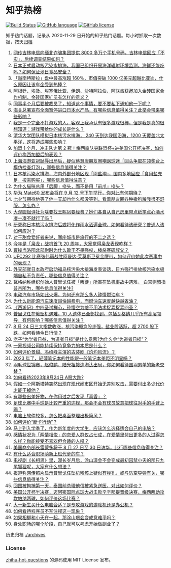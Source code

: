 # 知乎热榜
[![Build Status](https://github.com/ToWeLong/zhihu-hot-questions/workflows/CI/badge.svg)](https://github.com/ToWeLong/zhihu-hot-questions/actions)
[![GitHub language](https://img.shields.io/badge/language-golang-orange.svg)](https://golang.org/)
[![GitHub license](https://img.shields.io/github/license/ToWeLong/zhihu-hot-questions)](https://github.com/ToWeLong/zhihu-hot-questions/blob/main/LICENSE)

知乎热门话题，记录从 2020-11-29 日开始的知乎热门话题。每小时抓取一次数据，按天[归档](./archives)

<!-- BEGIN -->

1. [网传吉林电信向缅北诈骗集团提供 8000 多万个手机号码，吉林电信回应「不实」，后续调查结果如何？](https://www.zhihu.com/question/618757161)
1. [日本正式启动核污染水排海，我国已组织开展海洋辐射环境监测，海鲜还能吃吗？如何保证涉日食品安全？](https://www.zhihu.com/question/618895483)
1. [「越南特斯拉」盘中最高涨超 160%，市值突破 1000 亿美元超越比亚迪，什么原因让该车企受到热捧？](https://www.zhihu.com/question/618820131)
1. [阿根廷、埃及、埃塞俄比亚、伊朗、沙特阿拉伯、阿联酋获邀加入金砖国家合作机制，金砖国家扩员有怎样的意义？](https://www.zhihu.com/question/618935027)
1. [同事半个月后要被裁员了，知道这个事情，要不要私下通知他一下呢？](https://www.zhihu.com/question/617833484)
1. [海关总署宣布全面暂停进口日本水产品，有哪些信息值得关注？此举会带来哪些影响？](https://www.zhihu.com/question/618918210)
1. [我是一个完全不打游戏的人，客观上我承认有很多游戏很棒，但是我是真的很想知道：游戏带给你的成长是什么？](https://www.zhihu.com/question/618765536)
1. [清华大学团队模拟日本核污水排海， 240 天到达我国沿海，1200 天覆盖北太平洋，这将造成哪些影响？](https://www.zhihu.com/question/618706348)
1. [加盟 1 个月，冲击队史第 2 冠！梅西率队夺联盟杯+进美国公开杯决赛，如何评价梅西加盟后的表现？](https://www.zhihu.com/question/618904206)
1. [上海海港亚冠耻辱出局后，疑似蔡慧康朋友圈嘲讽球迷「回头争取在领奖台上模仿检查灯泡」，哪些信息值得关注？](https://www.zhihu.com/question/618899657)
1. [日本核污染水排海，海内外部分地区现「囤盐潮」，国内多地回应「食用盐充足，按需购买」，哪些信息值得注意？](https://www.zhihu.com/question/618941813)
1. [为什么猫咪总用「后脚」挠头，而不是用「前爪」挠头？](https://www.zhihu.com/question/616797931)
1. [华为 Mate60 发布会将在 9 月 12 号下午举行，你对此有何期待？](https://www.zhihu.com/question/618530681)
1. [七夕节期待地等了他一天却也什么都没等到，看着朋友圈各种撒狗粮我很不舒服，怎么办？](https://www.zhihu.com/question/614078693)
1. [大观园起诗社为啥要找王熙凤要经费？她们各自从自己房里带点纸笔点心酒水凑一凑不就行了吗？](https://www.zhihu.com/question/618239091)
1. [研究称日本核污水排海后或将化作雨水洒遍全球，如何看待该研究？普通人该如何应对？](https://www.zhihu.com/question/618907654)
1. [对于甜食爱好者来说，哪座城市是旅行的不二之选？](https://www.zhihu.com/question/618374741)
1. [今年是「枭龙」战机首飞 20 周年，大家觉得枭龙表现咋样？](https://www.zhihu.com/question/618738986)
1. [曹操当洛阳北部尉时为什么敢于不畏强权，棒杀蹇硕叔父？](https://www.zhihu.com/question/618738668)
1. [UFC292 比赛张伟丽战胜阿曼达·莱莫斯卫冕金腰带，如何评价她此次赛事中的表现？](https://www.zhihu.com/question/618250850)
1. [外交部就日本政府启动福岛核污染水排海发表谈话，日方强行排放核污染水极端自私不负责任，哪些信息值得关注？](https://www.zhihu.com/question/618912354)
1. [瓦格纳称组织创始人普里戈任被「叛徒」所害在坠机事故中遇难， 白宫则暗指普京所为，哪些信息值得关注?](https://www.zhihu.com/question/618879909)
1. [电动汽车市场如此火爆，为何还有那么多人钟情燃油车？](https://www.zhihu.com/question/615758154)
1. [为什么新能源汽车速度越快越费电，而燃油车速度越快越省油？](https://www.zhihu.com/question/617710323)
1. [《西游记》中四圣试禅心，孙悟空为啥不用法术捉弄捉弄四圣？](https://www.zhihu.com/question/617355200)
1. [普里戈任在俄坠机遇难，10 人遗体已全部找到，包括瓦格纳几乎所有高层领导，有何影响？哪些信息值得关注？](https://www.zhihu.com/question/618859857)
1. [8 月 24 日三大指数收涨，核污染概念股走强，盐业股活跃，超 2700 股下跌，如何看待今日行情？](https://www.zhihu.com/question/618891276)
1. [老子“为学者日益，为道者日损”是什么意思?为什么会“为道者日损”？](https://www.zhihu.com/question/614438771)
1. [一家视频公司能持续保持竞争力的本质是什么？](https://www.zhihu.com/question/618785500)
1. [如何评价景甜、冯绍峰主演的古装剧《灼灼风流》？](https://www.zhihu.com/question/618136648)
1. [2023 年了，轻薄笔记本的性能跟一般笔记本差距还明显吗？](https://www.zhihu.com/question/617648548)
1. [羽毛球世锦赛，赵俊鹏、陆光祖接连淘汰出局，你如何看待国羽男单的新老交替？](https://www.zhihu.com/question/618715874)
1. [如何看待2023年8月24日 A股大跌?](https://www.zhihu.com/question/618742963)
1. [假如一个阿斯塔特突然出现在现代闹市区开始无差别攻击，需要付出多少代价才能干掉他？](https://www.zhihu.com/question/618779481)
1. [有哪些出差好物，在你用过之后发现「真香」？](https://www.zhihu.com/question/616416759)
1. [足球比赛中手球是比较严重的违规，那会不会有球员故意把球往对手的手臂上踢？](https://www.zhihu.com/question/617744255)
1. [电脑上软件较多，怎么把桌面整理出极简风？](https://www.zhihu.com/question/617552794)
1. [如何评价“断卡行动”？](https://www.zhihu.com/question/618135691)
1. [马上到入学季了，作为新年度的大学生，应该怎么选择适合自己的电脑？](https://www.zhihu.com/question/617730302)
1. [感情状况为「两情相悦」的恋爱人群仅占七成，在爱情里付出更多的人过得怎么样？你能接受不喜欢但合适的人吗？](https://www.zhihu.com/question/618392529)
1. [美国商务部长雷蒙多将于 8 月 27 日至 30 日访华，此行哪些信息值得关注？](https://www.zhihu.com/question/618582226)
1. [有什么适合职场萌新上班代步的车？](https://www.zhihu.com/question/617580196)
1. [电视剧《长相思》里，漫长岁月后，涂山璟会不会变成最初囚禁小夭的那只九尾狐狸呢，大家有什么想法？](https://www.zhihu.com/question/618495355)
1. [报道称网传照片显示普里戈任坠机残骸上疑似有弹孔，或与防空导弹有关，哪些信息值得关注？](https://www.zhihu.com/question/618886129)
1. [回国被拘捕第一天，泰国前总理他信被紧急送医，对此如何评价？](https://www.zhihu.com/question/618718182)
1. [美国公开杯半决赛，迈阿密国际点球大战击败辛辛那提晋级决赛，梅西两助攻坎帕纳两球，如何评价这场比赛？](https://www.zhihu.com/question/618882930)
1. [大一新生买什么电脑合适？是专攻游戏的游戏机还是办公机？](https://www.zhihu.com/question/618444465)
1. [如何看待程序员不写注释这一现象？](https://www.zhihu.com/question/587864724)
1. [如果相柳和小夭在一起，那涂山璟会变成意难平吗？](https://www.zhihu.com/question/616572530)
1. [身处职场的哪个阶段，自己就可以考虑开始做副业了？](https://www.zhihu.com/question/616765269)

<!-- END -->

历史归档 [./archives](./archives)


### License
[zhihu-hot-questions](https://github.com/towelong/zhihu-hot-questions) 的源码使用 MIT License 发布。